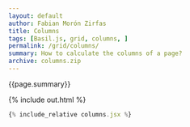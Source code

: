 ```yaml
---
layout: default
author: Fabian Morón Zirfas
title: Columns
tags: [Basil.js, grid, columns, ]
permalink: /grid/columns/
summary: How to calculate the columns of a page?
archive: columns.zip
---
```


{{page.summary}}


<!-- more -->

{% include out.html %}

```js
{% include_relative columns.jsx %}
```



